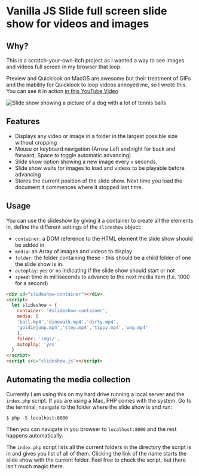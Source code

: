 # Vanilla JS Slide full screen slide show for videos and images

## Why?

This is a scratch-your-own-itch project as I wanted a way to see images and videos full screen in my browser that loop. 

Preview and Quicklook on MacOS are awesome but their treatment of GIFs and the inability for Quicklook to loop videos annoyed me, so I wrote this. You can see it in action [in this YouTube Video](https://www.youtube.com/watch?v=VjsKGolzTFo)

![Slide show showing a picture of a dog with a lot of tennis balls](https://christianheilmann.com/wp-content/uploads/2021/02/slideshow..jpg)

## Features

* Displays any video or image in a folder in the largest possible size without cropping
* Mouse or keyboard navigation (Arrow Left and right for back and forward, Space to toggle automatic advancing)
* Slide show option showing a new image every `x` seconds.
* Slide show waits for images to load and videos to be playable before advancing
* Stores the current position of the slide show. Next time you load the document it commences where it stopped last time.

## Usage

You can use the slideshow by giving it a container to create all the elements in, define the different settings of the `slideshow` object:

* `container`: a DOM reference to the HTML element the slide show should be added in
* `media`: an Array of images and videos to display
* `folder`: the folder containing these - this should be a child folder of one the slide show is in.
* `autoplay`: `yes` or `no` indicating if the slide show should start or not
* `speed`: time in milliseconds to advance to the next media item (f.e. 1000 for a second) 

```html
<div id="slideshow-container"></div>
<script>
  let slideshow = {
    container: '#slideshow-container',
    media: [
    'ball.mp4','dinowalk.mp4','dirty.mp4',
    'goldiejump.mp4','step.mp4','tippy.mp4','wag.mp4'
    ],
    folder: 'imgs/',
    autoplay: 'yes'
  }
</script>
<script src="slideshow.js"></script>
```

## Automating the media collection 

Currently I am using this on my hard drive running a local server and the `index.php` script. If you are using a Mac, PHP comes with the system. Go to the terminal, navigate to the folder where the slide show is and run: 

```
$ php -S localhost:8000

```
Then you can navigate in you browser to `localhost:8000` and the rest happens automatically. 

The `index.php` script lists all the current folders in the directory the script is in and gives you list of all of them. Clicking the link of the name starts the slide show with the current folder. Feel free to check the script, but there isn't much magic there.